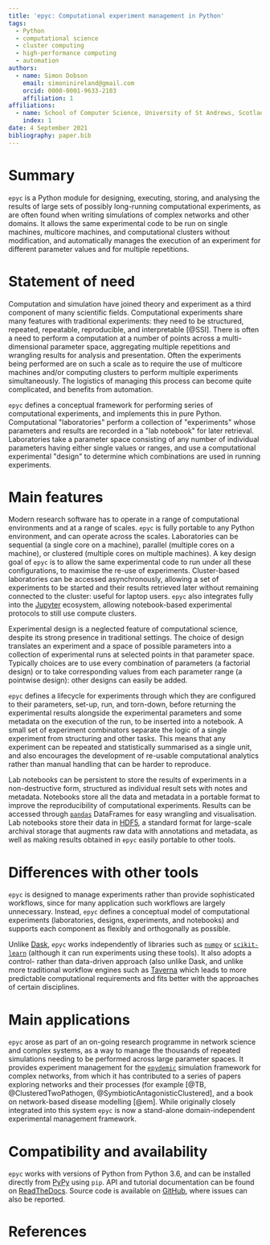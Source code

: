 ```yaml
---
title: 'epyc: Computational experiment management in Python'
tags:
  - Python
  - computational science
  - cluster computing
  - high-performance computing
  - automation
authors:
  - name: Simon Dobson
	email: simoninireland@gmail.com
	orcid: 0000-0001-9633-2103
	affiliation: 1
affiliations:
  - name: School of Computer Science, University of St Andrews, Scotland UK
	index: 1
date: 4 September 2021
bibliography: paper.bib
---
```


# Summary

``epyc`` is a Python module for designing, executing, storing, and
analysing the results of large sets of possibly long-running
computational experiments, as are often found when writing simulations
of complex networks and other domains. It allows the same experimental
code to be run on single machines, multicore machines, and
computational clusters without modification, and automatically manages
the execution of an experiment for different parameter values and for
multiple repetitions.


# Statement of need

Computation and simulation have joined theory and experiment as a
third component of many scientific fields. Computational experiments
share many features with traditional experiments: they need to be
structured, repeated, repeatable, reproducible, and interpretable
[@SSI]. There is often a need to perform a computation at a number of
points across a multi-dimensional parameter space, aggregating
multiple repetitions and wrangling results for analysis and
presentation. Often the experiments being performed are on such a
scale as to require the use of multicore machines and/or computing
clusters to perform multiple experiments simultaneously. The logistics
of managing this process can become quite complicated, and benefits
from automation.

``epyc`` defines a conceptual framework for performing series of
computational experiments, and implements this in pure
Python. Computational "laboratories" perform a collection of
"experiments" whose parameters and results are recorded in a "lab
notebook" for later retrieval. Laboratories take a parameter space
consisting of any number of individual parameters having either single
values or ranges, and use a computational experimental "design" to
determine which combinations are used in running experiments.


# Main features

Modern research software has to operate in a range of computational
environments and at a range of scales. ``epyc`` is fully portable to
any Python environment, and can operate across the
scales. Laboratories can be sequential (a single core on a machine),
parallel (multiple cores on a machine), or clustered (multiple cores
on multiple machines). A key design goal of ``epyc`` is to allow the
same experimental code to run under all these configurations, to
maximise the re-use of experiments. Cluster-based laboratories can be
accessed asynchronously, allowing a set of experiments to be started
and their results retrieved later without remaining connected to the
cluster: useful for laptop users. ``epyc`` also integrates fully into
the [Jupyter](https://jupyter.org/) ecosystem, allowing notebook-based
experimental protocols to still use compute clusters.

Experimental design is a neglected feature of computational science,
despite its strong presence in traditional settings. The choice of
design translates an experiment and a space of possible parameters
into a collection of experimental runs at selected points in that
parameter space. Typically choices are to use every combination of
parameters (a factorial design) or to take corresponding values from
each parameter range (a pointwise design): other designs can easily be
added.

``epyc`` defines a lifecycle for experiments through which they are
configured to their parameters, set-up, run, and torn-down, before
returning the experimental results alongside the experimental
parameters and some metadata on the execution of the run, to be
inserted into a notebook. A small set of experiment combinators
separate the logic of a single experiment from structuring and other
tasks. This means that any experiment can be repeated and
statistically summarised as a single unit, and also encourages the
development of re-usable computational analytics rather than manual
handling that can be harder to reproduce.

Lab notebooks can be persistent to store the results of experiments in
a non-destructive form, structured as individual result sets with
notes and metadata. Notebooks store all the data and metadata in a
portable format to improve the reproducibility of computational
experiments. Results can be accessed through
[``pandas``](https://pandas.pydata.org/index.html) DataFrames for easy
wrangling and visualisation. Lab notebooks store their data in
[HDF5](https://www.hdfgroup.org/), a standard format for large-scale
archival storage that augments raw data with annotations and metadata,
as well as making results obtained in ``epyc`` easily portable to
other tools.


# Differences with other tools

``epyc`` is designed to manage experiments rather than provide
sophisticated workflows, since for many application such workflows are
largely unnecessary. Instead, ``epyc`` defines a conceptual model of
computational experiments (laboratories, designs, experiments, and
notebooks) and supports each component as flexibly and orthogonally as
possible.

Unlike [Dask](https://dask.org/), ``epyc`` works independently of
libraries such as [``numpy``](https://numpy.org/) or
[``scikit-learn``](https://scikit-learn.org/stable/index.html)
(although it can run experiments using these tools). It also adopts a
control- rather than data-driven approach (also unlike Dask, and
unlike more traditional workflow engines such as
[Taverna](https://incubator.apache.org/projects/taverna.html) which
leads to more predictable computational requirements and fits better
with the approaches of certain disciplines.


# Main applications

``epyc`` arose as part of an on-going research programme in network
science and complex systems, as a way to manage the thousands of
repeated simulations needing to be performed across large parameter
spaces. It provides experiment management for the
[``epydemic``](https://pyepydemic.readthedocs.io/en/latest/)
simulation framework for complex networks, from which it has
contributed to a series of papers exploring networks and their
processes (for example [@TB, @ClusteredTwoPathogen,
@SymbioticAntagonisticClustered], and a book on network-based disease
modelling [@em]. While originally closely integrated into this system
``epyc`` is now a stand-alone domain-independent experimental
management framework.


# Compatibility and availability

``epyc`` works with versions of Python from Python 3.6, and can be
installed directly from [PyPy](https://pypi.org/project/epyc/) using
``pip``. API and tutorial documentation can be found on
[ReadTheDocs](https://epyc.readthedocs.io/en/latest/).  Source code is
available on [GitHub](https://github.com/simoninireland/epyc), where
issues can also be reported.


# References
